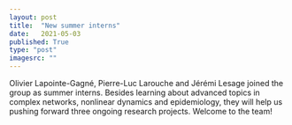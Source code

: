 ```yaml
---
layout: post
title:  "New summer interns"
date:   2021-05-03
published: True
type: "post"
imagesrc: ""
---
```


Olivier Lapointe-Gagné, Pierre-Luc Larouche and Jérémi Lesage joined the group as summer interns. Besides learning about advanced topics in complex networks, nonlinear dynamics and epidemiology, they will help us pushing forward three ongoing research projects. Welcome to the team! 
